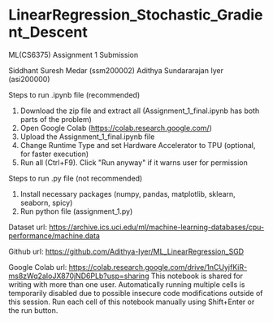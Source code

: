 # LinearRegression_Stochastic_Gradient_Descent
ML(CS6375) Assignment 1 Submission

Siddhant Suresh Medar (ssm200002)
Adithya Sundararajan Iyer (asi200000)

Steps to run .ipynb file (recommended)
1. Download the zip file and extract all (Assignment_1_final.ipynb has both parts of the problem)
2. Open Google Colab (https://colab.research.google.com/)
3. Upload the Assignment_1_final.ipynb file
4. Change Runtime Type and set Hardware Accelerator to TPU (optional, for faster execution)
5. Run all (Ctrl+F9). Click "Run anyway" if it warns user for permission

Steps to run .py file (not recommended)
1. Install necessary packages (numpy, pandas, matplotlib, sklearn, seaborn, spicy)
2. Run python file (assignment_1.py)

Dataset url: https://archive.ics.uci.edu/ml/machine-learning-databases/cpu-performance/machine.data

Github url: https://github.com/Adithya-Iyer/ML_LinearRegression_SGD

Google Colab url: https://colab.research.google.com/drive/1nCUyjfKiR-ms8zWq2aIoJX870jND6PLb?usp=sharing
This notebook is shared for writing with more than one user. 
Automatically running multiple cells is temporarily disabled due to possible insecure code modifications outside of this session. 
Run each cell of this notebook manually using Shift+Enter or the run button.
